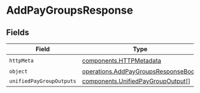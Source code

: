 # AddPayGroupsResponse


## Fields

| Field                                                                                      | Type                                                                                       | Required                                                                                   | Description                                                                                |
| ------------------------------------------------------------------------------------------ | ------------------------------------------------------------------------------------------ | ------------------------------------------------------------------------------------------ | ------------------------------------------------------------------------------------------ |
| `httpMeta`                                                                                 | [components.HTTPMetadata](../../models/components/httpmetadata.md)                         | :heavy_check_mark:                                                                         | N/A                                                                                        |
| `object`                                                                                   | [operations.AddPayGroupsResponseBody](../../models/operations/addpaygroupsresponsebody.md) | :heavy_minus_sign:                                                                         | N/A                                                                                        |
| `unifiedPayGroupOutputs`                                                                   | [components.UnifiedPayGroupOutput](../../models/components/unifiedpaygroupoutput.md)[]     | :heavy_minus_sign:                                                                         | N/A                                                                                        |
